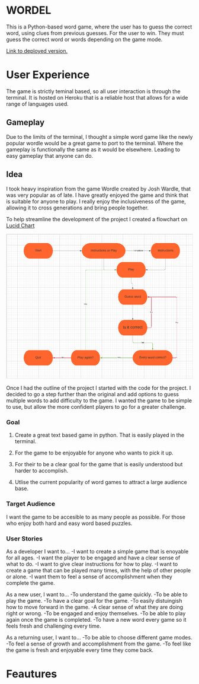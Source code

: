 # WORDEL
This is a Python-based word game, where the user has to guess the correct word, using clues from previous guesses. For the user to win. They must guess the correct word or words depending on the game mode.

[Link to deployed version.](https://ci-project3.herokuapp.com/)

# User Experience
The game is strictly teminal based, so all user interaction is through the terminal. It is hosted on Heroku that is a reliable host that allows for a wide range of languages used.

## Gameplay
Due to the limits of the terminal, I thought a simple word game like the newly popular wordle would be a great game to port to the terminal. Where the gameplay is functionally the same as it would be elsewhere. Leading to easy gameplay that anyone can do.

## Idea
I took heavy inspiration from the game Wordle created by Josh Wardle, that was very popular as of late. I have greatly enjoyed the game and think that is suitable for anyone to play. I really enjoy the inclusiveness of the game, allowing it to cross generations and bring people together.

To help streamline the development of the project I created a flowchart on [Lucid Chart](https://www.lucidchart.com/)

![Flow Chart](/assets/images/Screenshot%202022-06-08%20at%2014.57.52.png)

Once I had the outline of the project I started with the code for the project. I decided to go a step further than the original and add options to guess multiple words to add difficulty to the game. I wanted the game to be simple to use, but allow the more confident players to go for a greater challenge.


### Goal

1. Create a great text based game in python. That is easily played in the terminal.

2. For the game to be enjoyable for anyone who wants to pick it up.

3. For their to be a clear goal for the game that is easily understood but harder to accomplish.

4. Utlise the current popularity of word games to attract a large audience base.

### Target Audience
I want the game to be accesible to as many people as possible. For those who enjoy both hard and easy word based puzzles.

### User Stories

As a developer I want to...
-I want to create a simple game that is enoyable for all ages.
-I want the player to be engaged and have a clear sense of what to do.
-I want to give clear instructions for how to play.
-I want to create a game that can be played many times, with the help of other people or alone.
-I want them to feel a sense of accomplishment when they complete the game.


As a new user, I want to...
-To understand the game quickly.
-To be able to play the game.
-To have a clear goal for the game.
-To easily distuingish how to move forward in the game.
-A clear sense of what they are doing right or wrong.
-To be engaged and enjoy themselves.
-To be able to play again once the game is completed.
-To have a new word every game so it feels fresh and challenging every time.

As a returning user, I want to...
-To be able to choose different game modes.
-To feel a sense of growth and accomplishment from the game.
-To feel like the game is fresh and enjoyable every time they come back.

# Feautures
